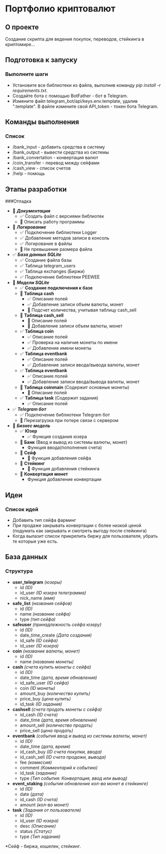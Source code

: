 # Портфолио криптовалют 
## О проекте
Создание скрипта для ведения покупок, переводов, стейкинга в криптомире...    
## Подготовка к запуску
### Выполните шаги
- Установите все библиотеки из файла, выполнив команду *pip install -r requirements.txt*.
- Создайте бота с помощью BotFather - бот в Telegram. 
- Измените файл telegram_bot/api/keys.env.template, удалив ".template". 
  В файле измените свой API_token - токен бота Telegram.
## Команды выполнения
### Список
- /bank_input - добавить средства в систему
- /bank_output - вывести средства из системы
- /bank_convertation - конвертация валют
- /coin_transfer - перевод между сейфами
- /cash_view - список счетов
- /help - помощь
## Этапы разработки
###Отладка  
  - 🔲 ***Документация***
    - ✅ Создать файл с версиями библиотек
    - 🔲 Описать работу программы
  - 🔲 ***Логирование***
    - ✅ Подключение библиотеки Logger
    - ✅ Добавление методов записи в консоль
    - ✅ Логирование в файлы
    - 🔲 Не превышение размера файла
  - ✅ ***База данных SQLite***
    - ✅ Создание файла базы
    - ✅ Таблица telegram_users
    - ✅ Таблица exchanges (Биржи)
    - ✅ Подключение библиотеки PEEWEE
  - 🔲 ***Модели SQLite***
    - ✅ **Создание подключения к базе**
    - 🔲 **Таблица cash**
      - ✅ Описание полей
      - ✅ Добавление записи объем валюты, монет
      - 🔲 Подсчет количества, учитывая таблицу cash_sell
    - 🔲 **Таблица cash_sell**
      - 🔲 Описание полей
      - 🔲 Добавление записи объем валюты, монет
    - ✅ **Таблица coin**
      - ✅ Описание полей
      - ✅ Проверка на наличие монеты по имени
      - ✅ Добавление имени монеты
    - ✅ **Таблица eventbank**
      - ✅ Описание полей
      - ✅ Добавление записи ввода/вывода валюты, монет
    - ✅ **Таблица eventbank**
      - ✅ Описание полей
      - ✅ Добавление записи ввода/вывода валюты, монет
    - 🔲 **Таблица coinmain** (Содержит основные монеты)
      - 🔲 Описание полей
    - ✅ **Таблица task** (Содержит задания)
      - ✅ Описание полей
  - ✅ ***Telegram бот***
    - ✅ Подключение библиотеки Telegram бот
    - 🔲 Перезагрузка при потере связи с сервером
  - 🔲 ***Бизнес модель***
    - ✅ **Юзер**
      - ✅ Функция создания юзера
    - 🔲 **Банк** (Ввод и вывод из системы валюты, монет)
      - Функция ввода(пополнения счета)
    - 🔲 **Сейф**
      - 🔲 Функция добавления сейфа
    - 🔲 **Стейкинг**
      - 🔲 Функция добавления стейкинга
    - 🔲 **Конвертация монет**
      - Функция добавление конвертации


## Идеи
### Список идей
  - Добавить тип сейфа фарминг
  - При продаже закрывать конвертации с более низкой ценой
    (подумать как закрывать и смотреть выгоду после стейкинга)
  - Когда вылазит список прикрепить биржу для пользователя, убрать те которые уже есть.
## База данных    
  ### Структура    
  - **user_telegram** *(юзеры)*
    - id *(ID)*
    - id_user *(ID юзера телеграмма)*
    - nick_name *(имя)*
  - **safe_list** *(названия сейфов)*
    - id *(ID)*
    - name *(название сейфа)*
    - type *(тип cейфа)*
  - **safeuser** *(принадлежность сейфа юзеру)*
    - id *(ID)*
    - date_time_create *(Дата создания)*
    - id_safe *(ID cейфа)*
    - id_user *(ID юзера)*
  - **coin** *(название валюты, монет)*
    - id *(ID)*
    - name *(название монеты)*
  - **cash** *(счета купить монеты с сейфа)*
    - id *(ID)*
    - date_time *(дата, время обновления)*
    - id_safe_user *(ID сейфа)*
    - coin *(ID монеты)*
    - amount_buy *(количество купить)*
    - price_buy *(цена купить)*
    - id_task *(ID задания)*
  - **cashsell** *(счета продать монеты с сейфа)*
    - id_cash *(ID счета)*
    - date_time *(дата, время обновления)*
    - amount_sell *(количество продать)*
    - price_sell *(цена продать)*
  - **eventbank** *(события ввод и вывод из системы валюты, монет)*
    - id *(ID)*
    - date_time *(дата, время)*
    - id_cash_buy *(ID счета покупки, ввода)*
    - id_cash_sell *(ID счета продажи, вывода)*
    - fee *(комиссия)*
    - comment *(Комментарий к событию)*
    - id_task *(задание)*
    - type *(Тип события: Конвертация, ввод или вывод)*
  - **event_staking** *(события обновление кол-ва монет в стейкинге)*
    - id *(ID)*
    - date *(дата)*
    - id_cash *(ID счета)*
    - amount *(кол-во монет)*
  - **task** *(Задания от пользователя)*    
    - id *(ID)*
    - id_user *(ID юзера)*
    - desc *(Описание)*
    - status *(Статус)*
    - type *(Тип задания)*

  *Сейф - биржа, кошелек, стейкинг.
